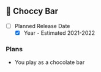 ## 🍫 Choccy Bar
- [ ] Planned Release Date
  - [X] Year - Estimated 2021-2022
### Plans
- You play as a chocolate bar
